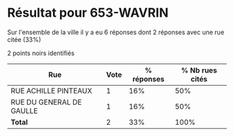 # Résultat pour 653-WAVRIN

Sur l'ensemble de la ville il y a eu 6 réponses dont 2 réponses avec une rue citée (33%)

2 points noirs identifiés

| Rue | Vote | % réponses | % Nb rues cités|
|-----|------|------------|----------------|
| RUE ACHILLE PINTEAUX | 1 | 16% | 50%|
| RUE DU GENERAL DE GAULLE | 1 | 16% | 50%|
| **Total** | 2 | 33% | 100%|

